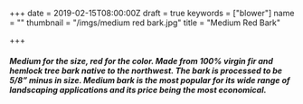 +++
date = 2019-02-15T08:00:00Z
draft = true
keywords = ["blower"]
name = ""
thumbnail = "/imgs/medium red bark.jpg"
title = "Medium Red Bark"

+++
##### Medium for the size, red for the color. Made from 100% virgin fir and hemlock tree bark native to the northwest. The bark is processed to be 5/8” minus in size.  Medium bark is the most popular for its wide range of landscaping applications and its price being the most economical.